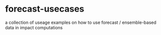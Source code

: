 # forecast-usecases
a collection of useage examples on how to use forecast / ensemble-based data in impact computations
